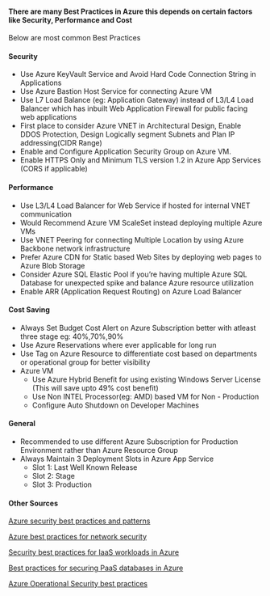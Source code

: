 #### There are many Best Practices in Azure this depends on certain factors like Security, Performance and Cost
Below are most common Best Practices
#### Security
*  Use Azure KeyVault Service and Avoid Hard Code Connection String in Applications
*  Use Azure Bastion Host Service for connecting Azure VM
*  Use L7 Load Balance (eg: Application Gateway) instead of L3/L4 Load Balancer which has inbuilt Web Application Firewall for public facing web applications 
*  First place to consider Azure VNET in Architectural Design, Enable DDOS Protection, Design Logically segment Subnets and Plan IP addressing(CIDR Range)
*  Enable and Configure Application Security Group on Azure VM.
*  Enable HTTPS Only and Minimum TLS version 1.2 in Azure App Services (CORS if applicable)

  
 	
#### Performance
*  Use L3/L4 Load Balancer for Web Service if hosted for internal VNET communication
*  Would Recommend Azure VM ScaleSet instead deploying multiple Azure VMs
*  Use VNET Peering for connecting Multiple Location by using Azure Backbone network infrastructure
*  Prefer Azure CDN for Static based Web Sites by deploying web pages to Azure Blob Storage
*  Consider Azure SQL Elastic Pool if you’re having multiple Azure SQL Database for unexpected spike and balance Azure resource utilization
*  Enable ARR (Application Request Routing) on Azure Load Balancer
	
 	
#### Cost Saving
*  Always Set Budget Cost Alert on Azure Subscription better with atleast three stage eg: 40%,70%,90%
*  Use Azure Reservations where ever applicable for long run
*  Use Tag on Azure Resource to differentiate cost based on departments or operational group for better visibility
*  Azure VM
    * Use Azure Hybrid Benefit for using existing Windows Server License (This will save upto 49% cost benefit)
    * Use Non INTEL Processor(eg: AMD) based VM for Non - Production
    * Configure Auto Shutdown on Developer Machines
		
#### General
*  Recommended to use different Azure Subscription for Production Environment rather than Azure Resource Group
*  Always Maintain 3 Deployment Slots in Azure App Service 
	*  Slot 1:  Last Well Known Release
	*  Slot 2:  Stage 
	*  Slot 3:  Production

	
#### Other Sources
[Azure security best practices and patterns](https://docs.microsoft.com/en-us/azure/security/fundamentals/best-practices-and-patterns)

[Azure best practices for network security](https://docs.microsoft.com/en-us/azure/security/fundamentals/network-best-practices)

[Security best practices for IaaS workloads in Azure](https://docs.microsoft.com/en-us/azure/security/fundamentals/iaas)

[Best practices for securing PaaS databases in Azure](https://docs.microsoft.com/en-us/azure/security/fundamentals/paas-applications-using-sql)

[Azure Operational Security best practices](https://docs.microsoft.com/en-us/azure/security/fundamentals/operational-best-practices)

